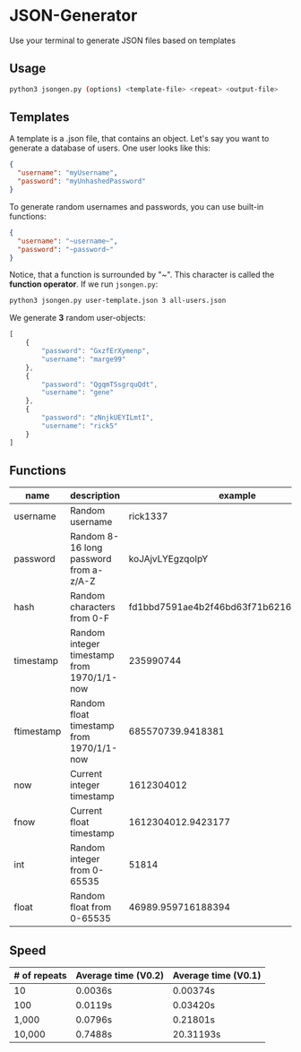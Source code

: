 # JSON-Generator
Use your terminal to generate JSON files based on templates


## Usage
```bash
python3 jsongen.py (options) <template-file> <repeat> <output-file>
```

## Templates
A template is a .json file, that contains an object.
Let's say you want to generate a database of users. One user looks like this:
```json
{
  "username": "myUsername",
  "password": "myUnhashedPassword"
}
```
To generate random usernames and passwords, you can use built-in functions:
```json
{
  "username": "~username~",
  "password": "~password~"
}
```
Notice, that a function is surrounded by "~".
This character is called the **function operator**.
If we run `jsongen.py`:
```bash
python3 jsongen.py user-template.json 3 all-users.json
```
We generate **3** random user-objects:
```js
[
    {
        "password": "GxzfErXymenp",
        "username": "marge99"
    },
    {
        "password": "QgqmTSsgrquQdt",
        "username": "gene"
    },
    {
        "password": "zNnjkUEYILmtI",
        "username": "rick5"
    }
]
```

## Functions
| name       | description                                | example                                  |
|------------|--------------------------------------------|------------------------------------------|
| username   | Random username                            | rick1337                                 |
| password   | Random 8-16 long password from a-z/A-Z     | koJAjvLYEgzqoIpY                         |
| hash       | Random characters from 0-F                 | fd1bbd7591ae4b2f46bd63f71b6216918cef1722 |
| timestamp  | Random integer timestamp from 1970/1/1-now | 235990744                                |
| ftimestamp | Random float timestamp from 1970/1/1-now   | 685570739.9418381                        |
| now        | Current integer timestamp                  | 1612304012                               |
| fnow       | Current float timestamp                    | 1612304012.9423177                       |
| int        | Random integer from 0-65535                | 51814                                    |
| float      | Random float from 0-65535                  | 46989.959716188394                       |

## Speed
| # of repeats | Average time (V0.2) | Average time (V0.1) |
|--------------|---------------------|---------------------|
| 10           | 0.0036s             | 0.00374s            |
| 100          | 0.0119s             | 0.03420s            |
| 1,000        | 0.0796s             | 0.21801s            |
| 10,000       | 0.7488s             | 20.31193s           |
